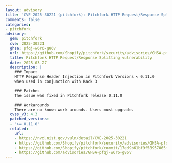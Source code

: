 ```yaml
---
layout: advisory
title: 'CVE-2025-30221 (pitchfork): Pitchfork HTTP Request/Response Splitting vulnerability'
comments: false
categories:
- pitchfork
advisory:
  gem: pitchfork
  cve: 2025-30221
  ghsa: pfqj-w6r6-g86v
  url: https://github.com/Shopify/pitchfork/security/advisories/GHSA-pfqj-w6r6-g86v
  title: Pitchfork HTTP Request/Response Splitting vulnerability
  date: 2025-03-27
  description: |
    ### Impact
    HTTP Response Header Injection in Pitchfork Versions < 0.11.0
    when used in conjunction with Rack 3

    ### Patches
    The issue was fixed in Pitchfork release 0.11.0

    ### Workarounds
    There are no known work arounds. Users must upgrade.
  cvss_v3: 4.3
  patched_versions:
  - ">= 0.11.0"
  related:
    url:
    - https://nvd.nist.gov/vuln/detail/CVE-2025-30221
    - https://github.com/Shopify/pitchfork/security/advisories/GHSA-pfqj-w6r6-g86v
    - https://github.com/Shopify/pitchfork/commit/17ed9b61bf9f58957065f7405b66102daf86bf55
    - https://github.com/advisories/GHSA-pfqj-w6r6-g86v
---
```

